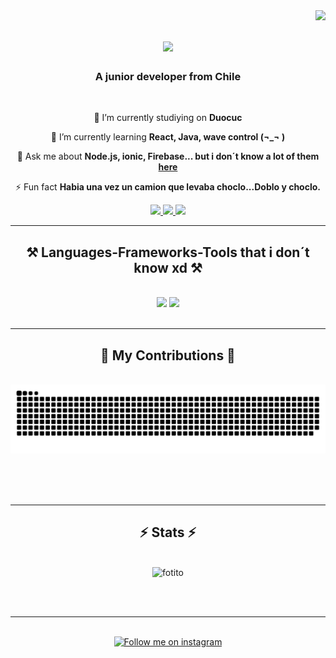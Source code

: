 <img align="right" src="https://visitor-badge.laobi.icu/badge?page_id=salesp07.salesp07" />

<h1 align="center">
    <img src="https://readme-typing-svg.herokuapp.com/?font=Righteous&size=35&center=true&vCenter=true&width=500&height=70&duration=4000&lines=Hi+There!+👾;+I'm+Joaquin+Galarce!;" />
</h1>

<h3 align="center">A junior developer from Chile</h3>

<br/>

<div align="center">
 
 🔭 I’m currently studiying on **Duocuc**
 
 🌱 I’m currently learning **React, Java, wave control (¬_¬ )**

💬 Ask me about **Node.js, ionic, Firebase... but i don´t know a lot of them [here]()**

⚡ Fun fact **Habia una vez un camion que levaba choclo...Doblo y choclo.**

 </div>
 
<div align="center"> 
  <a href="mailto:joa.galarce@duocuc.cl">
    <img src="https://img.shields.io/badge/Gmail-333333?style=for-the-badge&logo=gmail&logoColor=red" />
  </a>
  <a href="https://cl.linkedin.com/in/joaqu%C3%ADn-galarce-n%C3%BA%C3%B1ez-03aaa7251" target="_blank">
    <img src="https://img.shields.io/badge/LinkedIn-0077B5?style=for-the-badge&logo=linkedin&logoColor=white" target="_blank" />
  </a>
  <a href="https://github.com/Jaco1416" target="_blank">
     <img src="https://img.shields.io/badge/Portfolio-FF5722?style=for-the-badge&logo=todoist&logoColor=white" target="_blank" /> <!-- sqlite, safari, google-chrome are other good icon options -->
  </a>
</div>

 <hr/>
 
<h2 align="center">⚒️ Languages-Frameworks-Tools that i don´t know xd ⚒️</h2>
<br/>
<div align="center">
    <img src="https://skillicons.dev/icons?i=react,bootstrap,html,css,vscode,github,tailwind,git" />
    <img src="https://skillicons.dev/icons?i=nodejs,python,javascript,typescript,express,firebase,mongodb,c,java,nextjs,mysql,flask" /><br>
</div>

<br/>
<hr/>

<div align="center">
  <h2>🐍 My Contributions 🐍</h2>
  <br>
  <img alt="snake eating my contributions" src="https://raw.githubusercontent.com/salesp07/salesp07/output/github-contribution-grid-snake.svg" />
  
  <br/><br/><br/>
</div>

<hr/>

<h2 align="center">⚡ Stats ⚡</h2>
<br>
<div align=center>

<img alt="fotito" src="https://images3.memedroid.com/images/UPLOADED29/65905a081ce0a.jpeg"/>

<br/><br/>

<hr/>

<br/>

<div align="center">
<a href='https://www.instagram.com/jaconchetumare/' target='_blank'><img height='64' style='border:0px;height:64px;' src='https://storage.ko-fi.com/cdn/kofi1.png?v=3' border='0' alt='Follow me on instagram' /></a>
</div>

<br/>
